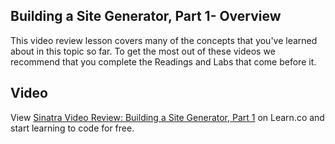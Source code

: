 ## Building a Site Generator, Part 1- Overview

This video review lesson covers many of the concepts that you've
learned about in this topic so far. To get the most out of these
videos we recommend that you complete the Readings and Labs that
come before it.

## Video

<p class='util--hide'>View <a href='https://learn.co/lessons/sinatra-video-review-building-a-site-generator-part-1'>Sinatra Video Review: Building a Site Generator, Part 1</a> on Learn.co and start learning to code for free.</p>

